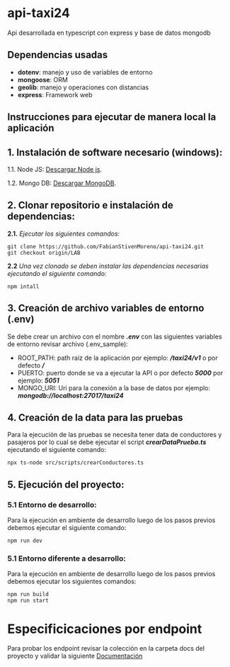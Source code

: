 # api-taxi24

Api desarrollada en typescript con express y base de datos mongodb

## Dependencias usadas
* **dotenv**: manejo y uso de variables de entorno
* **mongoose**: ORM
* **geolib**: manejo y operaciones con distancias
* **express**: Framework web

## Instrucciones para ejecutar de manera local la aplicación
## 1. Instalación de software necesario (windows):
1.1. Node JS:  [Descargar Node js](https://nodejs.org/dist/v22.12.0/node-v22.12.0-x64.msi).

1.2. Mongo DB: [Descargar MongoDB](https://fastdl.mongodb.org/windows/mongodb-windows-x86_64-8.0.4-signed.msi). 

## 2. Clonar repositorio e instalación de dependencias:
**2.1.** _Ejecutar los siguientes comandos:_
```
git clone https://github.com/FabianStivenMoreno/api-taxi24.git
git checkout origin/LAB
```

**2.2** _Una vez clonado se deben instalar las dependencias necesarias ejecutando el siguiente comando:_

```
npm intall
```
## 3. Creación de archivo variables de entorno (.env)
Se debe crear un archivo con el nombre _**.env**_ con las siguientes variables de entorno revisar archivo (.env_sample):
* ROOT_PATH: path raiz de la aplicación por ejemplo: _**/taxi24/v1**_ o por defecto _**/**_ 
* PUERTO: puerto donde se va a ejecutar la API o por defecto _**5000**_ por ejemplo: _**5051**_
* MONGO_URI: Uri para la conexión a la base de datos por ejemplo: _**mongodb://localhost:27017/taxi24**_ 

## 4. Creación de la data para las pruebas
Para la ejecución de las pruebas se necesita tener data de conductores y pasajeros por lo cual se debe ejecutar el script _**crearDataPrueba.ts**_ ejecutando el siguiente comando:

```
npx ts-node src/scripts/crearConductores.ts
```

## 5. Ejecución del proyecto:
### 5.1 Entorno de desarrollo:
Para la ejecución en ambiente de desarrollo luego de los pasos previos debemos ejecutar el siguiente comando:

```
npm run dev
```

### 5.1 Entorno diferente a desarrollo:
Para la ejecución en ambiente de desarrollo luego de los pasos previos debemos ejecutar los siguientes comandos:
```
npm run build
npm run start
```

# Especificicaciones por endpoint

Para probar los endpoint revisar la colección en la carpeta docs del proyecto y validar la siguiente [Documentación](https://documenter.getpostman.com/view/17088869/2sAYJ1jhAT)
